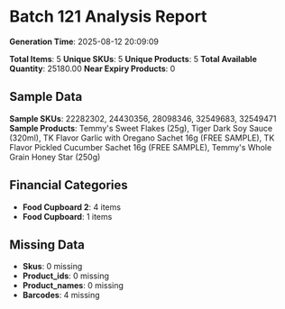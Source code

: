# Batch 121 Analysis Report

**Generation Time**: 2025-08-12 20:09:09

**Total Items**: 5
**Unique SKUs**: 5
**Unique Products**: 5
**Total Available Quantity**: 25180.00
**Near Expiry Products**: 0

## Sample Data
**Sample SKUs**: 22282302, 24430356, 28098346, 32549683, 32549471
**Sample Products**: Temmy's Sweet Flakes (25g), Tiger Dark Soy Sauce (320ml), TK Flavor Garlic with Oregano Sachet 16g (FREE SAMPLE), TK Flavor Pickled Cucumber Sachet 16g (FREE SAMPLE), Temmy's Whole Grain Honey Star (250g)

## Financial Categories
- **Food Cupboard 2**: 4 items
- **Food Cupboard**: 1 items

## Missing Data
- **Skus**: 0 missing
- **Product_ids**: 0 missing
- **Product_names**: 0 missing
- **Barcodes**: 4 missing
